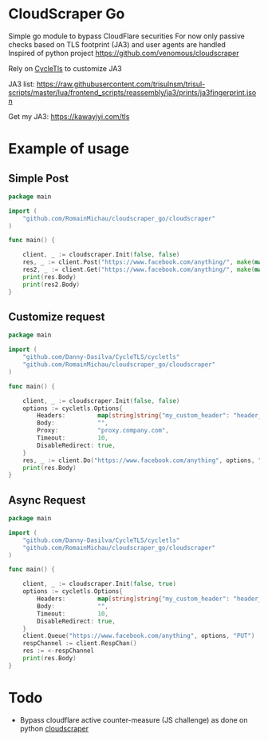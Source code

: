 # CloudScraper Go

Simple go module to bypass CloudFlare securities
For now only passive checks based on TLS footprint (JA3) and user agents are handled  
Inspired of python project https://github.com/venomous/cloudscraper

Rely on [CycleTls](https://github.com/Danny-Dasilva/CycleTLS) to customize JA3

JA3 list:
https://raw.githubusercontent.com/trisulnsm/trisul-scripts/master/lua/frontend_scripts/reassembly/ja3/prints/ja3fingerprint.json

Get my JA3: https://kawayiyi.com/tls
# Example of usage
## Simple Post
```go
package main

import (
	"github.com/RomainMichau/cloudscraper_go/cloudscraper"
)

func main() {

	client, _ := cloudscraper.Init(false, false)
	res, _ := client.Post("https://www.facebook.com/anything/", make(map[string]string), "")
	res2, _ := client.Get("https://www.facebook.com/anything/", make(map[string]string), "")
	print(res.Body)
	print(res2.Body)
}
```
## Customize request
```go
package main

import (
	"github.com/Danny-Dasilva/CycleTLS/cycletls"
	"github.com/RomainMichau/cloudscraper_go/cloudscraper"
)

func main() {

	client, _ := cloudscraper.Init(false, false)
	options := cycletls.Options{
		Headers:         map[string]string{"my_custom_header": "header_value"},
		Body:            "",
		Proxy:           "proxy.company.com",
		Timeout:         10,
		DisableRedirect: true,
	}
	res, _ := client.Do("https://www.facebook.com/anything", options, "PUT")
	print(res.Body)
}
```
## Async Request
```go
package main

import (
	"github.com/Danny-Dasilva/CycleTLS/cycletls"
	"github.com/RomainMichau/cloudscraper_go/cloudscraper"
)

func main() {

	client, _ := cloudscraper.Init(false, true)
	options := cycletls.Options{
		Headers:         map[string]string{"my_custom_header": "header_value"},
		Body:            "",
		Timeout:         10,
		DisableRedirect: true,
	}
	client.Queue("https://www.facebook.com/anything", options, "PUT")
	respChannel := client.RespChan()
	res := <-respChannel
	print(res.Body)
}

```

# Todo
- Bypass cloudflare active counter-measure (JS challenge) as done on python [cloudscraper](https://github.com/venomous/cloudscraper) 
